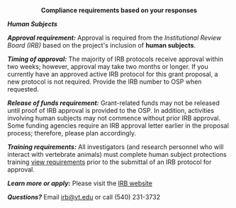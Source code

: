 <b><center>Compliance requirements based on your responses</center></b>

<i><b>Human Subjects</b></i>

<i><b>Approval requirement:</b></i> Approval is required from the *Institutional Review Board (IRB)* based on the project's inclusion of **human subjects**.

<i><b>Timing of approval:</b></i> The majority of IRB protocols receive approval within two weeks; however, approval may take two months or longer. If you currently have an approved active IRB protocol for this grant proposal, a new protocol is not required. Provide the IRB number to OSP when requested.

<i><b>Release of funds requirement:</b></i> Grant-related funds may not be released until proof of IRB approval is provided to the OSP. In addition, activities involving human subjects may not commence without prior IRB approval. Some funding agencies require an IRB approval letter earlier in the proposal process; therefore, please plan accordingly.

<i><b>Training requirements:</b></i> All investigators (and research personnel who will interact with vertebrate animals) must complete human subject protections training [view requirements](https://www.research.vt.edu/irb/training) prior to the submittal of an IRB protocol for approval.

<i><b>Learn more or apply:</b></i> Please visit the [IRB website](https://www.research.vt.edu/irb)

<i><b>Questions?</b></i> Email [irb@vt.edu](irb@vt.edu) or call (540) 231-3732
